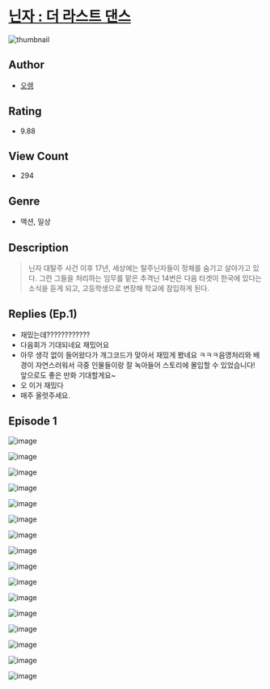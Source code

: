 # [닌자 : 더 라스트 댄스](https://comic.naver.com/challenge/list?titleId=810577)
![thumbnail](https://image-comic.pstatic.net/user_contents_data/challenge_comic/2023/05/24/366720/upload_7221584920393822768_480x623.jpeg)

## Author
- [오렝](https://comic.naver.com/artistTitle?id=366720)

## Rating
- 9.88

## View Count
- 294

## Genre
- 액션, 일상

## Description
> 닌자 대탈주 사건 이후 17년, 세상에는 탈주닌자들이 정체를 숨기고 살아가고 있다. 그런 그들을 처리하는 임무를 맡은 추격닌 14번은 다음 타겟이 한국에 있다는 소식을 듣게 되고, 고등학생으로 변장해 학교에 잠입하게 된다.

## Replies (Ep.1)
- 재밌는데????????????
- 다음회가 기대되네요 재밌어요
- 아무 생각 없이 들어왔다가 개그코드가 맞아서 재밌게 봤네요 ㅋㅋㅋ음영처리와 배경이 자연스러워서 극중 인물들이랑 잘 녹아들어 스토리에 몰입할 수 있었습니다! 앞으로도 좋은 만화 기대할게요~
- 오 이거 재밌다
- 매주 올렷주세요.

## Episode 1
![image](https://image-comic.pstatic.net/user_contents_data/challenge_comic/2023/05/24/366720/upload_7017790410909299248.jpeg)

![image](https://image-comic.pstatic.net/user_contents_data/challenge_comic/2023/05/24/366720/upload_7365748456950216760.jpeg)

![image](https://image-comic.pstatic.net/user_contents_data/challenge_comic/2023/05/24/366720/upload_7089006882038298680.jpeg)

![image](https://image-comic.pstatic.net/user_contents_data/challenge_comic/2023/05/24/366720/upload_7364899625232447334.jpeg)

![image](https://image-comic.pstatic.net/user_contents_data/challenge_comic/2023/05/24/366720/upload_3762533429623140920.jpeg)

![image](https://image-comic.pstatic.net/user_contents_data/challenge_comic/2023/05/24/366720/upload_3472892564756052066.jpeg)

![image](https://image-comic.pstatic.net/user_contents_data/challenge_comic/2023/05/24/366720/upload_3847825833095344995.jpeg)

![image](https://image-comic.pstatic.net/user_contents_data/challenge_comic/2023/05/24/366720/upload_3762868957668978786.jpeg)

![image](https://image-comic.pstatic.net/user_contents_data/challenge_comic/2023/05/24/366720/upload_7305457849184040036.jpeg)

![image](https://image-comic.pstatic.net/user_contents_data/challenge_comic/2023/05/24/366720/upload_3762820402160810083.jpeg)

![image](https://image-comic.pstatic.net/user_contents_data/challenge_comic/2023/05/24/366720/upload_3761741962511672676.jpeg)

![image](https://image-comic.pstatic.net/user_contents_data/challenge_comic/2023/05/24/366720/upload_3762869846679959905.jpeg)

![image](https://image-comic.pstatic.net/user_contents_data/challenge_comic/2023/05/24/366720/upload_3474586917356004406.jpeg)

![image](https://image-comic.pstatic.net/user_contents_data/challenge_comic/2023/05/24/366720/upload_3616446813759169075.jpeg)

![image](https://image-comic.pstatic.net/user_contents_data/challenge_comic/2023/05/24/366720/upload_3919875923070379364.jpeg)

![image](https://image-comic.pstatic.net/user_contents_data/challenge_comic/2023/05/24/366720/upload_3904682695304111408.jpeg)
